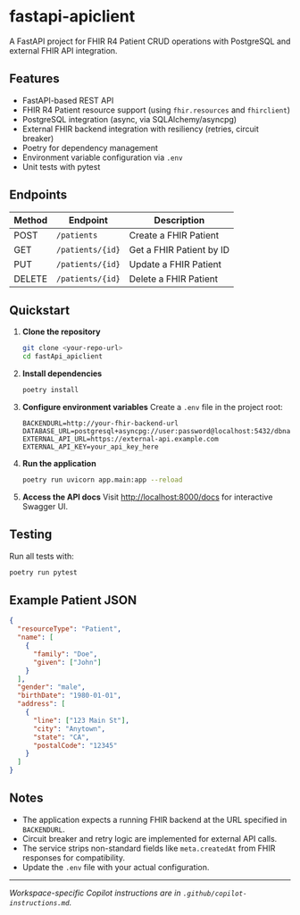 # fastapi-apiclient

A FastAPI project for FHIR R4 Patient CRUD operations with PostgreSQL and external FHIR API integration.

## Features
- FastAPI-based REST API
- FHIR R4 Patient resource support (using `fhir.resources` and `fhirclient`)
- PostgreSQL integration (async, via SQLAlchemy/asyncpg)
- External FHIR backend integration with resiliency (retries, circuit breaker)
- Poetry for dependency management
- Environment variable configuration via `.env`
- Unit tests with pytest

## Endpoints
| Method | Endpoint              | Description                |
|--------|-----------------------|----------------------------|
| POST   | `/patients`           | Create a FHIR Patient      |
| GET    | `/patients/{id}`      | Get a FHIR Patient by ID   |
| PUT    | `/patients/{id}`      | Update a FHIR Patient      |
| DELETE | `/patients/{id}`      | Delete a FHIR Patient      |

## Quickstart
1. **Clone the repository**
   ```sh
   git clone <your-repo-url>
   cd fastApi_apiclient
   ```
2. **Install dependencies**
   ```sh
   poetry install
   ```
3. **Configure environment variables**
   Create a `.env` file in the project root:
   ```
   BACKENDURL=http://your-fhir-backend-url
   DATABASE_URL=postgresql+asyncpg://user:password@localhost:5432/dbname
   EXTERNAL_API_URL=https://external-api.example.com
   EXTERNAL_API_KEY=your_api_key_here
   ```
4. **Run the application**
   ```sh
   poetry run uvicorn app.main:app --reload
   ```
5. **Access the API docs**
   Visit [http://localhost:8000/docs](http://localhost:8000/docs) for interactive Swagger UI.

## Testing
Run all tests with:
```sh
poetry run pytest
```

## Example Patient JSON
```json
{
  "resourceType": "Patient",
  "name": [
    {
      "family": "Doe",
      "given": ["John"]
    }
  ],
  "gender": "male",
  "birthDate": "1980-01-01",
  "address": [
    {
      "line": ["123 Main St"],
      "city": "Anytown",
      "state": "CA",
      "postalCode": "12345"
    }
  ]
}
```

## Notes
- The application expects a running FHIR backend at the URL specified in `BACKENDURL`.
- Circuit breaker and retry logic are implemented for external API calls.
- The service strips non-standard fields like `meta.createdAt` from FHIR responses for compatibility.
- Update the `.env` file with your actual configuration.

---
*Workspace-specific Copilot instructions are in `.github/copilot-instructions.md`.*